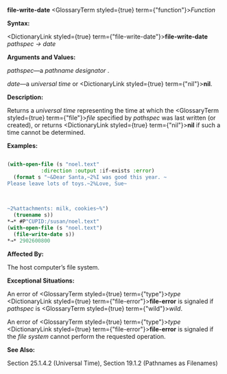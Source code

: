**file-write-date** <GlossaryTerm styled={true} term={"function"}><i>Function</i></GlossaryTerm> 



**Syntax:** 



<DictionaryLink styled={true} term={"file-write-date"}><b>file-write-date</b></DictionaryLink> *pathspec → date* 



**Arguments and Values:** 



*pathspec*—a *pathname designator* . 



*date*—a *universal time* or <DictionaryLink styled={true} term={"nil"}><b>nil</b></DictionaryLink>. 



**Description:** 



Returns a *universal time* representing the time at which the <GlossaryTerm styled={true} term={"file"}><i>file</i></GlossaryTerm> specified by *pathspec* was last written (or created), or returns <DictionaryLink styled={true} term={"nil"}><b>nil</b></DictionaryLink> if such a time cannot be determined. 



**Examples:**
```lisp

(with-open-file (s "noel.text" 
		   :direction :output :if-exists :error) 
  (format s "~&Dear Santa,~2%I was good this year. ~ 
Please leave lots of toys.~2%Love, Sue~ 

 
 
~2%attachments: milk, cookies~%") 
  (truename s)) 
*→* #P"CUPID:/susan/noel.text" 
(with-open-file (s "noel.text") 
  (file-write-date s)) 
*→* 2902600800 

```
**Affected By:** 



The host computer’s file system. 



**Exceptional Situations:** 



An error of <GlossaryTerm styled={true} term={"type"}><i>type</i></GlossaryTerm> <DictionaryLink styled={true} term={"file-error"}><b>file-error</b></DictionaryLink> is signaled if *pathspec* is <GlossaryTerm styled={true} term={"wild"}><i>wild</i></GlossaryTerm>. 



An error of <GlossaryTerm styled={true} term={"type"}><i>type</i></GlossaryTerm> <DictionaryLink styled={true} term={"file-error"}><b>file-error</b></DictionaryLink> is signaled if the *file system* cannot perform the requested operation. 



**See Also:** 



Section 25.1.4.2 (Universal Time), Section 19.1.2 (Pathnames as Filenames) 



